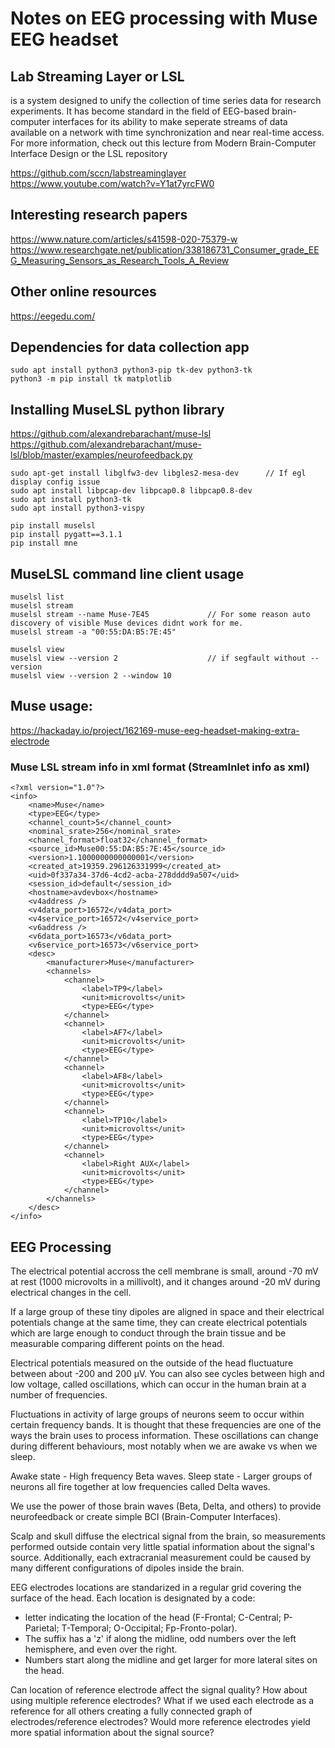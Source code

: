 # Notes on EEG processing with Muse EEG headset

## Lab Streaming Layer or LSL

is a system designed to unify the collection of time
series data for research experiments. It has become standard in the field of
EEG-based brain-computer interfaces for its ability to make seperate streams of
data available on a network with time synchronization and near real-time
access. For more information, check out this lecture from Modern Brain-Computer
Interface Design or the LSL repository

https://github.com/sccn/labstreaminglayer
https://www.youtube.com/watch?v=Y1at7yrcFW0


## Interesting research papers

https://www.nature.com/articles/s41598-020-75379-w
https://www.researchgate.net/publication/338186731_Consumer_grade_EEG_Measuring_Sensors_as_Research_Tools_A_Review


## Other online resources

https://eegedu.com/


## Dependencies for data collection app

    sudo apt install python3 python3-pip tk-dev python3-tk
    python3 -m pip install tk matplotlib


## Installing MuseLSL python library

https://github.com/alexandrebarachant/muse-lsl
https://github.com/alexandrebarachant/muse-lsl/blob/master/examples/neurofeedback.py

    sudo apt-get install libglfw3-dev libgles2-mesa-dev      // If egl display config issue
    sudo apt install libpcap-dev libpcap0.8 libpcap0.8-dev
    sudo apt install python3-tk
    sudo apt install python3-vispy

    pip install muselsl
    pip install pygatt==3.1.1
    pip install mne


## MuseLSL command line client usage

    muselsl list
    muselsl stream
    muselsl stream --name Muse-7E45             // For some reason auto discovery of visible Muse devices didnt work for me.
    muselsl stream -a "00:55:DA:B5:7E:45"

    muselsl view
    muselsl view --version 2                    // if segfault without --version
    muselsl view --version 2 --window 10

## Muse usage:

https://hackaday.io/project/162169-muse-eeg-headset-making-extra-electrode


### Muse LSL stream info in xml format (StreamInlet info as xml)

    <?xml version="1.0"?>
    <info>
        <name>Muse</name>
        <type>EEG</type>
        <channel_count>5</channel_count>
        <nominal_srate>256</nominal_srate>
        <channel_format>float32</channel_format>
        <source_id>Muse00:55:DA:B5:7E:45</source_id>
        <version>1.1000000000000001</version>
        <created_at>19359.296126331999</created_at>
        <uid>0f337a34-37d6-4cd2-acba-278dddd9a507</uid>
        <session_id>default</session_id>
        <hostname>avdevbox</hostname>
        <v4address />
        <v4data_port>16572</v4data_port>
        <v4service_port>16572</v4service_port>
        <v6address />
        <v6data_port>16573</v6data_port>
        <v6service_port>16573</v6service_port>
        <desc>
            <manufacturer>Muse</manufacturer>
            <channels>
                <channel>
                    <label>TP9</label>
                    <unit>microvolts</unit>
                    <type>EEG</type>
                </channel>
                <channel>
                    <label>AF7</label>
                    <unit>microvolts</unit>
                    <type>EEG</type>
                </channel>
                <channel>
                    <label>AF8</label>
                    <unit>microvolts</unit>
                    <type>EEG</type>
                </channel>
                <channel>
                    <label>TP10</label>
                    <unit>microvolts</unit>
                    <type>EEG</type>
                </channel>
                <channel>
                    <label>Right AUX</label>
                    <unit>microvolts</unit>
                    <type>EEG</type>
                </channel>
            </channels>
        </desc>
    </info>

## EEG Processing

The electrical potential accross the cell membrane is small, around -70 mV at rest (1000 microvolts in a millivolt), and it changes around -20 mV during electrical changes in the cell.

If a large group of these tiny dipoles are aligned in space and their electrical potentials change at the same time, they can create electrical potentials which are large enough to conduct through the brain tissue and be measurable comparing different points on the head.

Electrical potentials measured on the outside of the head fluctuature between about -200 and 200 μV. You can also see cycles between high and low voltage, called oscillations, which can occur in the human brain at a number of frequencies.

Fluctuations in activity of large groups of neurons seem to occur within certain frequency bands. It is thought that these frequencies are one of the ways the brain uses to process information. These oscillations can change during different behaviours, most notably when we are awake vs when we sleep.

Awake state - High frequency Beta waves.
Sleep state - Larger groups of neurons all fire together at low frequencies called Delta waves.

We use the power of those brain waves (Beta, Delta, and others) to provide neurofeedback or create simple BCI (Brain-Computer Interfaces).

Scalp and skull diffuse the electrical signal from the brain, so measurements performed outside contain very little spatial information about the signal's source. Additionally, each extracranial measurement could be caused by many different configurations of dipoles inside the brain.

EEG electrodes locations are standarized in a regular grid covering the surface of the head.
Each location is designated by a code:
- letter indicating the location of the head (F-Frontal; C-Central; P-Parietal; T-Temporal; O-Occipital; Fp-Fronto-polar).
- The suffix has a 'z' if along the midline, odd numbers over the left hemisphere, and even over the right.
- Numbers start along the midline and get larger for more lateral sites on the head.

Can location of reference electrode affect the signal quality?
How about using multiple reference electrodes?
What if we used each electrode as a reference for all others creating a fully connected graph of electrodes/reference electrodes?
Would more reference electrodes yield more spatial information about the signal source?
